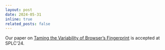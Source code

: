 ```yaml
---
layout: post
date: 2024-05-31
inline: true
related_posts: false
---
```


Our paper on <a href="https://hal.science/hal-04622269">Taming the Variability of Browser’s Fingerprint</a> is accepted at SPLC'24.
              
